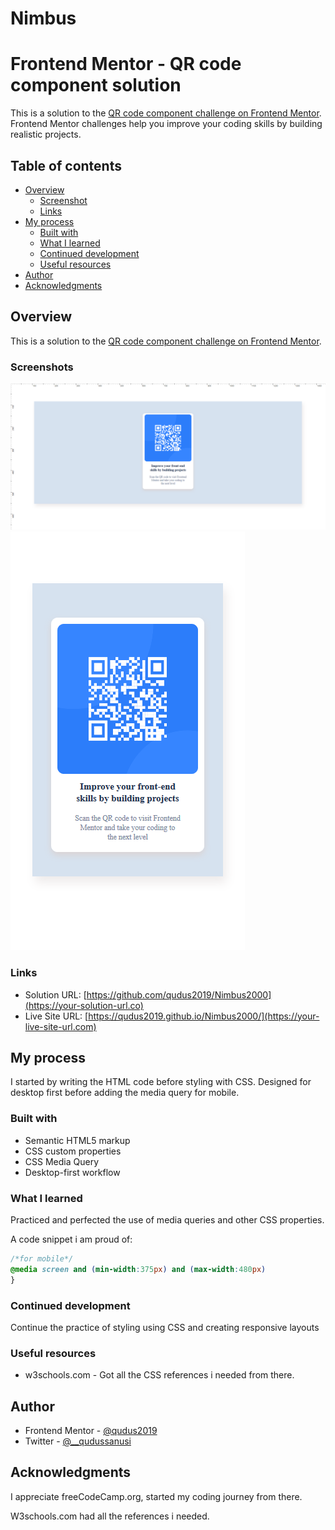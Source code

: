 # Nimbus
# Frontend Mentor - QR code component solution

This is a solution to the [QR code component challenge on Frontend Mentor](https://www.frontendmentor.io/challenges/qr-code-component-iux_sIO_H). Frontend Mentor challenges help you improve your coding skills by building realistic projects. 

## Table of contents

- [Overview](#overview)
  - [Screenshot](#screenshot)
  - [Links](#links)
- [My process](#my-process)
  - [Built with](#built-with)
  - [What I learned](#what-i-learned)
  - [Continued development](#continued-development)
  - [Useful resources](#useful-resources)
- [Author](#author)
- [Acknowledgments](#acknowledgments)


## Overview
This is a solution to the [QR code component challenge on Frontend Mentor](https://www.frontendmentor.io/challenges/qr-code-component-iux_sIO_H).

### Screenshots

![](images/desktop.png)
![](images/mobile.png)


### Links

- Solution URL: [https://github.com/qudus2019/Nimbus2000](https://your-solution-url.co)
- Live Site URL: [https://qudus2019.github.io/Nimbus2000/](https://your-live-site-url.com)

## My process
I started by writing the HTML code before styling with CSS. Designed for desktop first before adding the media query for mobile.
### Built with

- Semantic HTML5 markup
- CSS custom properties
- CSS Media Query
- Desktop-first workflow

### What I learned

Practiced and perfected the use of media queries and other CSS properties.

A code snippet i am proud of:

```css
/*for mobile*/
@media screen and (min-width:375px) and (max-width:480px)
}
```


### Continued development

Continue the practice of styling using CSS and creating responsive layouts
### Useful resources

- w3schools.com - Got all the CSS references i needed from there.

## Author

- Frontend Mentor - [@qudus2019](https://www.frontendmentor.io/profile/qudus2019)
- Twitter - [@__qudussanusi](https://www.twitter.com/__qudussanusi)


## Acknowledgments

I appreciate freeCodeCamp.org, started my coding journey from there.

W3schools.com had all the references i needed.
